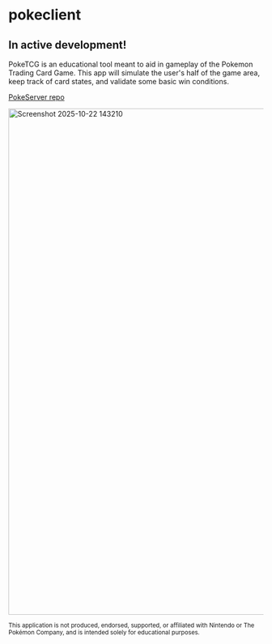 # pokeclient
## In active development!

PokeTCG is an educational tool meant to aid in gameplay of the Pokemon Trading Card Game. This app will simulate the user's half of the game area, keep track of card states, and validate some basic win conditions.

[PokeServer repo](https://github.com/reluttrull/PokeServer)

<img width="1000" alt="Screenshot 2025-10-22 143210" src="https://github.com/user-attachments/assets/da34187d-c0bf-4226-9fab-2887b9cb66e6" />

<sub>This application is not produced, endorsed, supported, or affiliated with Nintendo or The Pokémon Company, and is intended solely for educational purposes.</sub>
